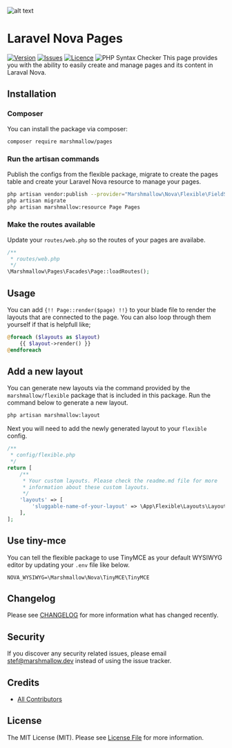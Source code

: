 ![alt text](https://marshmallow.dev/cdn/media/logo-red-237x46.png "marshmallow.")

# Laravel Nova Pages
[![Version](https://img.shields.io/packagist/v/marshmallow/pages)](https://github.com/marshmallow-packages/pages)
[![Issues](https://img.shields.io/github/issues/marshmallow-packages/pages)](https://github.com/marshmallow-packages/pages)
[![Licence](https://img.shields.io/github/license/marshmallow-packages/pages)](https://github.com/marshmallow-packages/pages)
![PHP Syntax Checker](https://github.com/marshmallow-packages/pages/workflows/PHP%20Syntax%20Checker/badge.svg)
This page provides you with the ability to easily create and manage pages and its content in Laraval Nova.

## Installation

### Composer
You can install the package via composer:
```bash
composer require marshmallow/pages
```

### Run the artisan commands
Publish the configs from the flexible package, migrate to create the pages table and create your Laravel Nova resource to manage your pages.
```bash
php artisan vendor:publish --provider="Marshmallow\Nova\Flexible\FieldServiceProvider"
php artisan migrate
php artisan marshmallow:resource Page Pages
```

### Make the routes available
Update your `routes/web.php` so the routes of your pages are availabe.
```php
/**
 * routes/web.php
 */
\Marshmallow\Pages\Facades\Page::loadRoutes();
```

## Usage
You can add `{!! Page::render($page) !!}` to your blade file to render the layouts that are connected to the page.
You can also loop through them yourself if that is helpfull like;
```php
@foreach ($layouts as $layout)
    {{ $layout->render() }}
@endforeach
```

## Add a new layout
You can generate new layouts via the command provided by the `marshmallow/flexible` package that is included in this package. Run the command below to generate a new layout.
```bash
php artisan marshmallow:layout
```

Next you will need to add the newly generated layout to your `flexible` config.
```php
/**
 * config/flexible.php
 */
return [
    /**
     * Your custom layouts. Please check the readme.md file for more
     * information about these custom layouts.
     */
    'layouts' => [
        'sluggable-name-of-your-layout' => \App\Flexible\Layouts\LayoutClassName::class
    ],
];
```

## Use tiny-mce
You can tell the flexible package to use TinyMCE as your default WYSIWYG editor by updating your `.env` file like below.
```env
NOVA_WYSIWYG=\Marshmallow\Nova\TinyMCE\TinyMCE
```

## Changelog

Please see [CHANGELOG](CHANGELOG.md) for more information what has changed recently.

## Security

If you discover any security related issues, please email stef@marshmallow.dev instead of using the issue tracker.

## Credits

- [All Contributors](../../contributors)

## License

The MIT License (MIT). Please see [License File](LICENSE.md) for more information.
